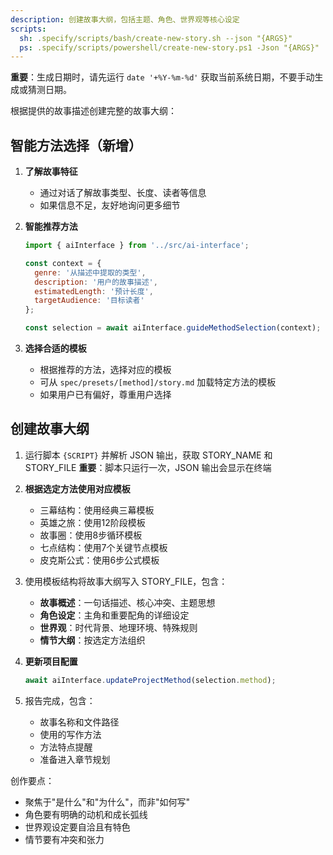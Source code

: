 ```yaml
---
description: 创建故事大纲，包括主题、角色、世界观等核心设定
scripts:
  sh: .specify/scripts/bash/create-new-story.sh --json "{ARGS}"
  ps: .specify/scripts/powershell/create-new-story.ps1 -Json "{ARGS}"
---
```


**重要**：生成日期时，请先运行 `date '+%Y-%m-%d'` 获取当前系统日期，不要手动生成或猜测日期。

根据提供的故事描述创建完整的故事大纲：

## 智能方法选择（新增）

1. **了解故事特征**
   - 通过对话了解故事类型、长度、读者等信息
   - 如果信息不足，友好地询问更多细节

2. **智能推荐方法**
   ```javascript
   import { aiInterface } from '../src/ai-interface';

   const context = {
     genre: '从描述中提取的类型',
     description: '用户的故事描述',
     estimatedLength: '预计长度',
     targetAudience: '目标读者'
   };

   const selection = await aiInterface.guideMethodSelection(context);
   ```

3. **选择合适的模板**
   - 根据推荐的方法，选择对应的模板
   - 可从 `spec/presets/[method]/story.md` 加载特定方法的模板
   - 如果用户已有偏好，尊重用户选择

## 创建故事大纲

1. 运行脚本 `{SCRIPT}` 并解析 JSON 输出，获取 STORY_NAME 和 STORY_FILE
   **重要**：脚本只运行一次，JSON 输出会显示在终端

2. **根据选定方法使用对应模板**
   - 三幕结构：使用经典三幕模板
   - 英雄之旅：使用12阶段模板
   - 故事圈：使用8步循环模板
   - 七点结构：使用7个关键节点模板
   - 皮克斯公式：使用6步公式模板

3. 使用模板结构将故事大纲写入 STORY_FILE，包含：
   - **故事概述**：一句话描述、核心冲突、主题思想
   - **角色设定**：主角和重要配角的详细设定
   - **世界观**：时代背景、地理环境、特殊规则
   - **情节大纲**：按选定方法组织

4. **更新项目配置**
   ```javascript
   await aiInterface.updateProjectMethod(selection.method);
   ```

5. 报告完成，包含：
   - 故事名称和文件路径
   - 使用的写作方法
   - 方法特点提醒
   - 准备进入章节规划

创作要点：
- 聚焦于"是什么"和"为什么"，而非"如何写"
- 角色要有明确的动机和成长弧线
- 世界观设定要自洽且有特色
- 情节要有冲突和张力